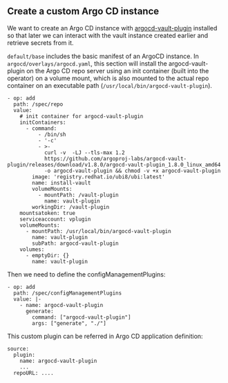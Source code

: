 ## Create a custom Argo CD instance
We want to create an Argo CD instance with [argocd-vault-plugin](https://github.com/argoproj-labs/argocd-vault-plugin) installed so that later we can interact with the vault instance created earlier and retrieve secrets from it.

`default/base` includes the basic manifest of an ArgoCD instance. In `argocd/overlays/argocd.yaml`, this section will install the argocd-vault-plugin on the Argo CD repo server using an init container (built into the operator) on a volume mount, which is also mounted to the actual repo container on an executable path (`/usr/local/bin/argocd-vault-plugin`).
```
- op: add
  path: /spec/repo
  value:
    # init container for argocd-vault-plugin
    initContainers:
      - command:
          - /bin/sh
          - '-c'
          - >-
            curl -v  -LJ --tls-max 1.2
            https://github.com/argoproj-labs/argocd-vault-plugin/releases/download/v1.8.0/argocd-vault-plugin_1.8.0_linux_amd64
            -o argocd-vault-plugin && chmod -v +x argocd-vault-plugin
        image: 'registry.redhat.io/ubi8/ubi:latest'
        name: install-vault
        volumeMounts:
          - mountPath: /vault-plugin
            name: vault-plugin
        workingDir: /vault-plugin
    mountsatoken: true
    serviceaccount: vplugin
    volumeMounts:
      - mountPath: /usr/local/bin/argocd-vault-plugin
        name: vault-plugin
        subPath: argocd-vault-plugin
    volumes:
      - emptyDir: {}
        name: vault-plugin  
```
Then we need to define the configManagementPlugins:

```
- op: add
  path: /spec/configManagementPlugins
  value: |-
    - name: argocd-vault-plugin
      generate:
        command: ["argocd-vault-plugin"]
        args: ["generate", "./"]
```

This custom plugin can be referred in Argo CD application definition:

```
source:
  plugin:
    name: argocd-vault-plugin
    ...
  repoURL: ....
```